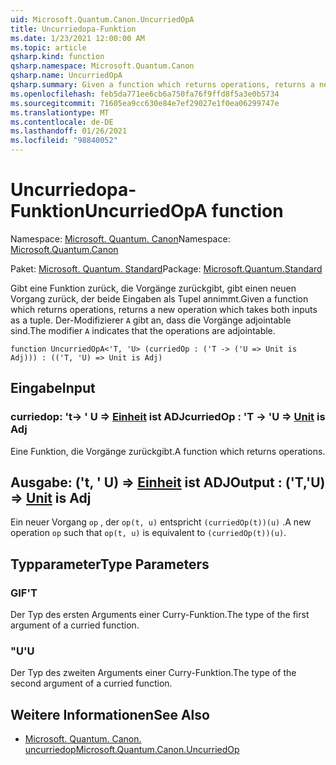 ```yaml
---
uid: Microsoft.Quantum.Canon.UncurriedOpA
title: Uncurriedopa-Funktion
ms.date: 1/23/2021 12:00:00 AM
ms.topic: article
qsharp.kind: function
qsharp.namespace: Microsoft.Quantum.Canon
qsharp.name: UncurriedOpA
qsharp.summary: Given a function which returns operations, returns a new operation which takes both inputs as a tuple. The modifier `A` indicates that the operations are adjointable.
ms.openlocfilehash: feb5da771ee6cb6a750fa76f9ffd8f5a3e0b5734
ms.sourcegitcommit: 71605ea9cc630e84e7ef29027e1f0ea06299747e
ms.translationtype: MT
ms.contentlocale: de-DE
ms.lasthandoff: 01/26/2021
ms.locfileid: "98840052"
---
```

# <a name="uncurriedopa-function"></a><span data-ttu-id="64f9d-102">Uncurriedopa-Funktion</span><span class="sxs-lookup"><span data-stu-id="64f9d-102">UncurriedOpA function</span></span>

<span data-ttu-id="64f9d-103">Namespace: [Microsoft. Quantum. Canon](xref:Microsoft.Quantum.Canon)</span><span class="sxs-lookup"><span data-stu-id="64f9d-103">Namespace: [Microsoft.Quantum.Canon](xref:Microsoft.Quantum.Canon)</span></span>

<span data-ttu-id="64f9d-104">Paket: [Microsoft. Quantum. Standard](https://nuget.org/packages/Microsoft.Quantum.Standard)</span><span class="sxs-lookup"><span data-stu-id="64f9d-104">Package: [Microsoft.Quantum.Standard](https://nuget.org/packages/Microsoft.Quantum.Standard)</span></span>


<span data-ttu-id="64f9d-105">Gibt eine Funktion zurück, die Vorgänge zurückgibt, gibt einen neuen Vorgang zurück, der beide Eingaben als Tupel annimmt.</span><span class="sxs-lookup"><span data-stu-id="64f9d-105">Given a function which returns operations, returns a new operation which takes both inputs as a tuple.</span></span>
<span data-ttu-id="64f9d-106">Der-Modifizierer `A` gibt an, dass die Vorgänge adjointable sind.</span><span class="sxs-lookup"><span data-stu-id="64f9d-106">The modifier `A` indicates that the operations are adjointable.</span></span>

```qsharp
function UncurriedOpA<'T, 'U> (curriedOp : ('T -> ('U => Unit is Adj))) : (('T, 'U) => Unit is Adj)
```


## <a name="input"></a><span data-ttu-id="64f9d-107">Eingabe</span><span class="sxs-lookup"><span data-stu-id="64f9d-107">Input</span></span>

### <a name="curriedop--t---u--unit--is-adj"></a><span data-ttu-id="64f9d-108">curriedop: 't-> ' U => [Einheit](xref:microsoft.quantum.lang-ref.unit)  ist ADJ</span><span class="sxs-lookup"><span data-stu-id="64f9d-108">curriedOp : 'T -> 'U => [Unit](xref:microsoft.quantum.lang-ref.unit)  is Adj</span></span>

<span data-ttu-id="64f9d-109">Eine Funktion, die Vorgänge zurückgibt.</span><span class="sxs-lookup"><span data-stu-id="64f9d-109">A function which returns operations.</span></span>



## <a name="output--tu--unit--is-adj"></a><span data-ttu-id="64f9d-110">Ausgabe: ('t, ' U) => [Einheit](xref:microsoft.quantum.lang-ref.unit)  ist ADJ</span><span class="sxs-lookup"><span data-stu-id="64f9d-110">Output : ('T,'U) => [Unit](xref:microsoft.quantum.lang-ref.unit)  is Adj</span></span>

<span data-ttu-id="64f9d-111">Ein neuer Vorgang `op` , der `op(t, u)` entspricht `(curriedOp(t))(u)` .</span><span class="sxs-lookup"><span data-stu-id="64f9d-111">A new operation `op` such that `op(t, u)` is equivalent to `(curriedOp(t))(u)`.</span></span>

## <a name="type-parameters"></a><span data-ttu-id="64f9d-112">Typparameter</span><span class="sxs-lookup"><span data-stu-id="64f9d-112">Type Parameters</span></span>

### <a name="t"></a><span data-ttu-id="64f9d-113">GIF</span><span class="sxs-lookup"><span data-stu-id="64f9d-113">'T</span></span>

<span data-ttu-id="64f9d-114">Der Typ des ersten Arguments einer Curry-Funktion.</span><span class="sxs-lookup"><span data-stu-id="64f9d-114">The type of the first argument of a curried function.</span></span>
### <a name="u"></a><span data-ttu-id="64f9d-115">"U</span><span class="sxs-lookup"><span data-stu-id="64f9d-115">'U</span></span>

<span data-ttu-id="64f9d-116">Der Typ des zweiten Arguments einer Curry-Funktion.</span><span class="sxs-lookup"><span data-stu-id="64f9d-116">The type of the second argument of a curried function.</span></span>

## <a name="see-also"></a><span data-ttu-id="64f9d-117">Weitere Informationen</span><span class="sxs-lookup"><span data-stu-id="64f9d-117">See Also</span></span>

- [<span data-ttu-id="64f9d-118">Microsoft. Quantum. Canon. uncurriedop</span><span class="sxs-lookup"><span data-stu-id="64f9d-118">Microsoft.Quantum.Canon.UncurriedOp</span></span>](xref:Microsoft.Quantum.Canon.UncurriedOp)